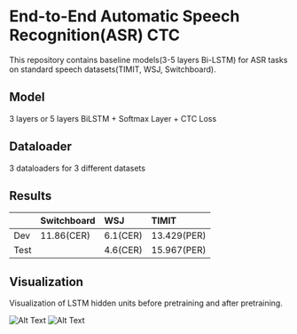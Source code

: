 # End-to-End Automatic Speech Recognition(ASR) CTC

This repository contains baseline models(3-5 layers Bi-LSTM) for ASR tasks on standard speech datasets(TIMIT, WSJ, Switchboard).

## Model
3 layers or 5 layers BiLSTM + Softmax Layer + CTC Loss

## Dataloader
3 dataloaders for 3 different datasets

## Results
|| Switchboard     | WSJ         | TIMIT  |
|:----- |:------- |:-------|:-----|
|Dev|11.86(CER)|6.1(CER)|13.429(PER)|
|Test||4.6(CER)|15.967(PER)|

## Visualization
Visualization of LSTM hidden units before pretraining and after pretraining.

![Alt Text](https://github.com/edchengg/End-to-End_Model_CTC/blob/master/img/5layers_pretrained_full_false.gif)
![Alt Text](https://github.com/edchengg/End-to-End_Model_CTC/blob/master/img/5layers_pretrained_full_true.gif)
